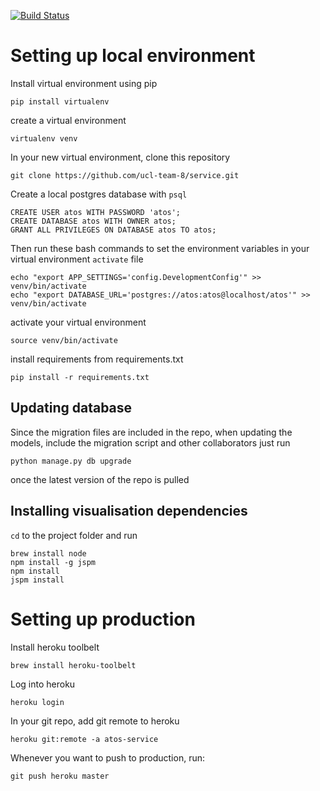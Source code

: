 [![Build Status](https://travis-ci.org/ucl-team-8/service.svg?branch=CI)](https://travis-ci.org/ucl-team-8/service)

# Setting up local environment

Install virtual environment using pip

```
pip install virtualenv
```

create a virtual environment

```
virtualenv venv
```

In your new virtual environment, clone this repository

```
git clone https://github.com/ucl-team-8/service.git
```

Create a local postgres database with `psql`

```
CREATE USER atos WITH PASSWORD 'atos';
CREATE DATABASE atos WITH OWNER atos;
GRANT ALL PRIVILEGES ON DATABASE atos TO atos;
```

Then run these bash commands to set the environment variables in your virtual environment `activate` file

```
echo "export APP_SETTINGS='config.DevelopmentConfig'" >> venv/bin/activate
echo "export DATABASE_URL='postgres://atos:atos@localhost/atos'" >> venv/bin/activate
```

activate your virtual environment

```
source venv/bin/activate
```

install requirements from requirements.txt

```
pip install -r requirements.txt
```


## Updating database

Since the migration files are included in the repo, when updating the models, include the migration script and other collaborators just run

```
python manage.py db upgrade
```

once the latest version of the repo is pulled


## Installing visualisation dependencies

`cd` to the project folder and run

```
brew install node
npm install -g jspm
npm install
jspm install
```


# Setting up production

Install heroku toolbelt

```
brew install heroku-toolbelt
```

Log into heroku

```
heroku login
```

In your git repo, add git remote to heroku

```
heroku git:remote -a atos-service
```

Whenever you want to push to production, run:

```
git push heroku master
```
